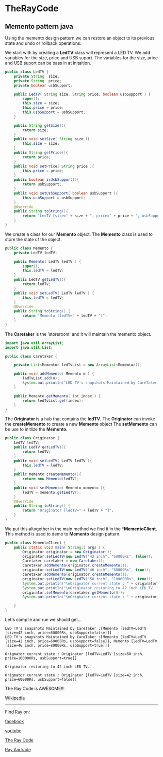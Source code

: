 # TheRayCode
## Memento pattern java

Using the memento design pattern we can restore an object to its previous state and undo or rollback operations.

We start with by creating a **LedTV** class will represent a LED TV.
We add variables for the size, price and USB suport.
The variables for the size, price and USB suport can be pass in at initaition.

```java
public class LedTV {
    private String  size;
    private String  price;
    private boolean usbSupport;

    public LedTV( String size, String price, boolean usbSupport ) {
        super();
        this.size = size;
        this.price = price;
        this.usbSupport = usbSupport;
    }

    public String getSize(){
        return size;
    }
    public void setSize( String size ){
        this.size = size;
    }
    public String getPrice(){
        return price;
    }
    public void setPrice( String price ){
        this.price = price;
    }
    public boolean isUsbSupport(){
        return usbSupport;
    }
    public void setUsbSupport( boolean usbSupport ){
        this.usbSupport = usbSupport;
    }
    @Override
    public String toString(){
        return "LedTV [size=" + size + ", price=" + price + ", usbSupport=" + usbSupport + "]";
    }
}
```
We create a class for our **Memento** object.
The **Memento** class is used to store the state of the object.

```java
public class Memento {
    private LedTV ledTV;

    public Memento( LedTV ledTV ) {
        super();
        this.ledTV = ledTV;
    }
    public LedTV getLedTV(){
        return ledTV;
    }
    public void setLedTV( LedTV ledTV ) {
        this.ledTV = ledTV;
    }
    @Override
    public String toString() {
        return "Memento [ledTV=" + ledTV + "]";
    }
}
```

The **Caretaker** is the 'storeroom' and it will maintain the memento object.

```java
import java.util.ArrayList;
import java.util.List;

public class Caretaker {

    private List<Memento> ledTvList = new ArrayList<Memento>();

    public void addMemento( Memento m ) {
        ledTvList.add(m);
        System.out.println("LED TV's snapshots Maintained by CareTaker :" + ledTvList);
    }

    public Memento getMemento( int index ) {
        return ledTvList.get(index);
    }
}
```
The **Originator** is a hub that contains the **ledTV**.
The **Originator** can invoke the **createMemento** to create a new **Memento** object
The **setMemento** can be use to initlize the **Memento**.
```java
public class Originator {
    LedTV ledTV;
    public LedTV getLedTV(){
        return ledTV;
    }
    public void setLedTV( LedTV ledTV ){
        this.ledTV = ledTV;
    }
    public Memento createMemento(){
        return new Memento(ledTV);
    }
    public void setMemento( Memento memento ){
        ledTV = memento.getLedTV();
    }
    @Override
    public String toString() {
        return "Originator [ledTV=" + ledTV + "]";
    }
}
```
We put this altogether in the main method we find it in the ***MementoClient**.
This method is used to demo to **Memento** design pattern.
```java
public class MementoClient {
    public static void main( String[] args ) {
        Originator originator = new Originator();
        originator.setLedTV(new LedTV("42 inch", "60000Rs", false));
        Caretaker caretaker = new Caretaker();
        caretaker.addMemento(originator.createMemento());
        originator.setLedTV(new LedTV("46 inch", "80000Rs", true));
        caretaker.addMemento(originator.createMemento());
        originator.setLedTV(new LedTV("50 inch", "100000Rs", true));
        System.out.println("\nOrignator current state : " + originator);
        System.out.println("\nOriginator restoring to 42 inch LED TV...");
        originator.setMemento(caretaker.getMemento(0));
        System.out.println("\nOrignator current state : " + originator);

    }
}
```

Let's compile and run we should get...
```run
LED TV's snapshots Maintained by CareTaker :[Memento [ledTV=LedTV [size=42 inch, price=60000Rs, usbSupport=false]]]
LED TV's snapshots Maintained by CareTaker :[Memento [ledTV=LedTV [size=42 inch, price=60000Rs, usbSupport=false]], Memento [ledTV=LedTV [size=46 inch, price=80000Rs, usbSupport=true]]]

Orignator current state : Originator [ledTV=LedTV [size=50 inch, price=100000Rs, usbSupport=true]]

Originator restoring to 42 inch LED TV...

Orignator current state : Originator [ledTV=LedTV [size=42 inch, price=60000Rs, usbSupport=false]]
```

The Ray Code is AWESOME!!!

[Wikipedia](https://en.wikipedia.org/wiki/Memento_pattern)

----------------------------------------------------------------------------------------------------

Find Ray on:

[facebook](https://www.facebook.com/TheRayCode/)

[youtube](https://www.youtube.com/user/AndradeRay/)

[The Ray Code](https://www.RayAndrade.com)

[Ray Andrade](https://www.RayAndrade.org)


